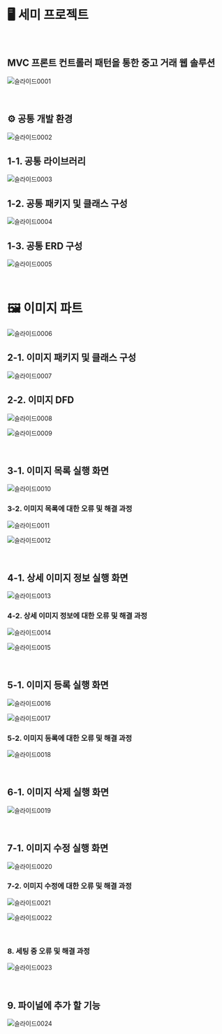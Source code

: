 # 🖥️ 세미 프로젝트 
<br/>

## MVC 프론트 컨트롤러 패턴을 통한 중고 거래 웹 솔루션
![슬라이드0001](https://github.com/shinjyun/SamImg/assets/147064251/21b841c6-cf14-490a-947a-be783a547540)

<br/>

## ⚙️ 공통 개발 환경
![슬라이드0002](https://github.com/shinjyun/SamImg/assets/147064251/b86ab980-3e3b-4c1d-bf91-c1d35e52f73d)

## 1-1. 공통 라이브러리
![슬라이드0003](https://github.com/shinjyun/SamImg/assets/147064251/211ae119-2549-4c8d-8eb1-3123fc75dfd2)

## 1-2. 공통 패키지 및 클래스 구성
![슬라이드0004](https://github.com/shinjyun/SamImg/assets/147064251/d89fd287-e4c7-4d65-abb0-6df9d04e96d6)

## 1-3. 공통 ERD 구성
![슬라이드0005](https://github.com/shinjyun/SamImg/assets/147064251/aa62bacd-3bc0-400e-9e5a-ff9cccd2674f)

<br/>

# 🖼️ 이미지 파트
![슬라이드0006](https://github.com/shinjyun/SamImg/assets/147064251/42c11d6a-17f4-4b32-90f4-a59d2c51ad7d)

## 2-1. 이미지 패키지 및 클래스 구성
![슬라이드0007](https://github.com/shinjyun/SamImg/assets/147064251/35ffc9a9-3ad4-4a19-bcc3-b3f545499768)

## 2-2. 이미지 DFD
![슬라이드0008](https://github.com/shinjyun/SamImg/assets/147064251/7fadd215-ee66-42f2-8c85-f6f43b25cf10)

![슬라이드0009](https://github.com/shinjyun/SamImg/assets/147064251/27e8c848-2566-40d6-9351-86aca8136986)

<br/>

## 3-1. 이미지 목록 실행 화면
![슬라이드0010](https://github.com/shinjyun/SamImg/assets/147064251/e8a04b08-9144-4eec-9160-a4f18119c3ce)

### 3-2. 이미지 목록에 대한 오류 및 해결 과정
![슬라이드0011](https://github.com/shinjyun/SamImg/assets/147064251/80201aae-ee35-4d1c-a5a9-24d6927022d3)

![슬라이드0012](https://github.com/shinjyun/SamImg/assets/147064251/edcab0ab-d05f-4611-a174-2dfcab7d3364)

<br/>

## 4-1. 상세 이미지 정보 실행 화면
![슬라이드0013](https://github.com/shinjyun/SamImg/assets/147064251/3a357452-73a9-4901-bb66-e57b8f6a899a)

### 4-2. 상세 이미지 정보에 대한 오류 및 해결 과정
![슬라이드0014](https://github.com/shinjyun/SamImg/assets/147064251/64d82986-4204-455a-b4dd-b936b29659f4)

![슬라이드0015](https://github.com/shinjyun/SamImg/assets/147064251/ff96370f-6594-40e4-b9e4-eb52dae3e27d)

<br/>

## 5-1. 이미지 등록 실행 화면
![슬라이드0016](https://github.com/shinjyun/SamImg/assets/147064251/09fb9079-1f09-4576-bb79-e468f908cbd5)

![슬라이드0017](https://github.com/shinjyun/SamImg/assets/147064251/3f12fe20-ec25-4e52-9cb8-3aaa67139cec)

### 5-2. 이미지 등록에 대한 오류 및 해결 과정
![슬라이드0018](https://github.com/shinjyun/SamImg/assets/147064251/b40254ad-201d-4206-82bc-748f72d0e3c6)

<br/>

## 6-1. 이미지 삭제 실행 화면
![슬라이드0019](https://github.com/shinjyun/SamImg/assets/147064251/8c45bfbb-c17f-4342-bc0f-15f1860feef7)

<br/>

## 7-1. 이미지 수정 실행 화면
![슬라이드0020](https://github.com/shinjyun/SamImg/assets/147064251/17b2db1e-2c9a-4924-8bc6-124b9e35e21e)

### 7-2. 이미지 수정에 대한 오류 및 해결 과정
![슬라이드0021](https://github.com/shinjyun/SamImg/assets/147064251/f79a3b8e-f8b0-435d-8632-05b4d2b9b5c3)

![슬라이드0022](https://github.com/shinjyun/SamImg/assets/147064251/58b33d47-60b1-41a9-815e-ba7eb29f02a4)

<br/>

### 8. 세팅 중 오류 및 해결 과정
![슬라이드0023](https://github.com/shinjyun/SamImg/assets/147064251/51ab8977-9351-4d8d-b7b2-6ca26f0857f5)

<br/>

## 9. 파이널에 추가 할 기능
![슬라이드0024](https://github.com/shinjyun/SamImg/assets/147064251/36943bde-7524-4b5c-85e5-5b6831a378ce)
